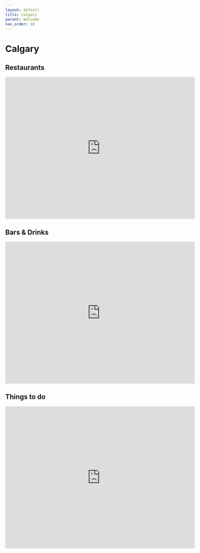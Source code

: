 ```yaml
---
layout: default
title: Calgary
parent: Welcome
nav_order: 10
---
```

# Calgary

## Restaurants

<iframe
  width="600"
  height="450"
  style="border:0"
  loading="lazy"
  allowfullscreen
  referrerpolicy="no-referrer-when-downgrade"
  src="https://www.google.com/maps/embed/v1/place?key=AIzaSyBPO8pxuoaNZB_wYDTRqvFRujhCXFIYT1M&q=@41.4706269,-125.3218786,5z/data=!3m1!4b1!4m3!11m2!2swSatrhgTtetV5UFgQnY9oOVkXzYH7g!3e2">
</iframe>

## Bars & Drinks
<iframe
  width="600"
  height="450"
  style="border:0"
  loading="lazy"
  allowfullscreen
  referrerpolicy="no-referrer-when-downgrade"
  src="https://www.google.com/maps/embed/v1/place?key=AIzaSyBPO8pxuoaNZB_wYDTRqvFRujhCXFIYT1M&q=bMBwWxszPQ9rqBHS9">
</iframe>

## Things to do
<iframe
  width="600"
  height="450"
  style="border:0"
  loading="lazy"
  allowfullscreen
  referrerpolicy="no-referrer-when-downgrade"
  src="https://www.google.com/maps/embed/v1/place?key=AIzaSyBPO8pxuoaNZB_wYDTRqvFRujhCXFIYT1M&q=!3m1!4b1!4m3!11m2!2spIJMUWh_8LZzKWV8YQk4w8BQGtp2oA!3e3">
</iframe>